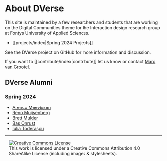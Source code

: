 # About DVerse

This site is maintained by a few researchers and students that are working on the Digital Communities theme for the Interaction design research group at Fontys University of Applied Sciences.

- [[projects/index|Spring 2024 Projects]]

See the [DVerse project on GitHub](https://github.com/fuas-dverse/discussions) for more information and discussion.

If you want to [[contribute/index|contribute]] let us know or contact [Marc van Grootel](https://github.com/xokomola).

## DVerse Alumni

### Spring 2024

- [Arenco Meevissen](https://github.com/AmFontys)
- [Reno Muijsenberg](https://github.com/RenoMuijsenberg)
- [Brett Mulder](https://github.com/Brett-Mulder)
- [Bas Onrust](https://github.com/Saprone) 
- [Iulia Toderaşcu](https://github.com/iuliaToderascu)

---


<div style="width:95%; margin:auto;">
  <a rel="license" href="http://creativecommons.org/licenses/by-sa/4.0/"><img alt="Creative Commons License" style="border-width:0" src="https://i.creativecommons.org/l/by-sa/4.0/88x31.png" /></a><br/>
  This work is licensed under a Creative Commons Attribution 4.0 ShareAlike License (including images & stylesheets).
</div>

